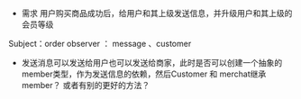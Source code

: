 + 需求 用户购买商品成功后，给用户和其上级发送信息，并升级用户和其上级的会员等级

Subject：order
observer ： message 、customer


+ 发送消息可以发送给用户也可以发送给商家，此时是否可以创建一个抽象的member类型，作为发送信息的依赖，然后Customer 和 merchat继承member？ 或者有别的更好的方法？